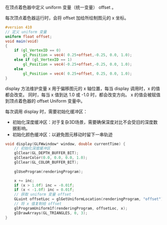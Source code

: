 在顶点着色器中定义 uniform 变量（统一变量） offset 。

每次顶点着色器运行时，会将 offset 加给所绘制图元的 x 坐标。

```glsl
#version 410
// 定义 uniform 变量
uniform float offset;
void main(void)
{
	if (gl_VertexID == 0)
        gl_Position = vec4( 0.25+offset,-0.25, 0.0, 1.0);
	else if (gl_VertexID == 1) 
        gl_Position = vec4(-0.25+offset,-0.25, 0.0, 1.0);
  	else 
        gl_Position = vec4( 0.25+offset, 0.25, 0.0, 1.0);
}
```

display 方法维护变量 x 用于偏移图元的 x 轴位置，每当 display 调用时，x 的值都会改变。
同时，每当 x 值到达 1.0 或 -1.0 时，都会改变方向。
x 的值会被赋值到顶点着色器的 offset Uniform 变量中。

每次调用 display 时，需要初始化缓冲区：
- 初始化深度缓冲区：对于复杂3D场景，需要确保深度对比不会受旧的深度数据影响。
- 初始化颜色缓冲区：以避免图元移动时留下一串轨迹
```c++
void display(GLFWwindow* window, double currentTime) {
    // 初始化深度缓冲区
    glClear(GL_DEPTH_BUFFER_BIT);
    glClearColor(0.0, 0.0, 0.0, 1.0);
    glClear(GL_COLOR_BUFFER_BIT);
    
    glUseProgram(renderingProgram);

    x += inc;
    if (x > 1.0f) inc = -0.01f;
    if (x < -1.0f) inc = 0.01f;
    // 获取 uniform 变量 offset
    GLuint offsetLoc = glGetUniformLocation(renderingProgram, "offset");
    // 将 x 值复制给 offset
    glProgramUniform1f(renderingProgram, offsetLoc, x);
    glDrawArrays(GL_TRIANGLES, 0, 3);
}
```



